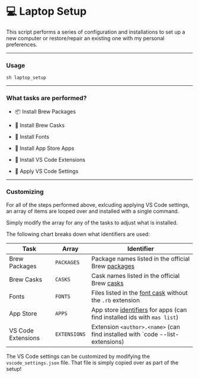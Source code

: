 # :computer: Laptop Setup

This script performs a series of configuration and installations to set up a new computer or restore/repair an existing one with my personal preferences.

---

### Usage

```
sh laptop_setup
```

---

### What tasks are performed?

- :package: Install Brew Packages

- :beer: Install Brew Casks

- :pencil: Install Fonts

- :apple: Install App Store Apps

- :pushpin: Install VS Code Extensions

- :wrench: Apply VS Code Settings

---

### Customizing

For all of the steps performed above, exlcuding applying VS Code settings, an array of items are looped over and installed with a single command.

Simply modify the array for any of the tasks to adjust what is installed.

The following chart breaks down what identifiers are used:

| Task               | Array        | Identifier                                                                    |
| ------------------ | ------------ | ----------------------------------------------------------------------------- |
| Brew Packages      | `PACKAGES`   | Package names listed in the official Brew [packages]                          |
| Brew Casks         | `CASKS`      | Cask names listed in the official Brew [casks]                                |
| Fonts              | `FONTS`      | Files listed in the [font cask] without the `.rb` extension                   |
| App Store          | `APPS`       | App store [identifiers] for apps (can find installed ids with `mas list`)     |
| VS Code Extensions | `EXTENSIONS` | Extension `<author>.<name>` (can find installed with `code --list-extensions) |

[packages]: https://formulae.brew.sh/formula/
[casks]: https://formulae.brew.sh/cask/
[font cask]: https://github.com/Homebrew/homebrew-cask-fonts/tree/master/Casks
[identifiers]: https://github.com/mas-cli/mas#-usage

The VS Code settings can be customized by modifying the `vscode_settings.json` file. That file is simply copied over as part of the setup!
